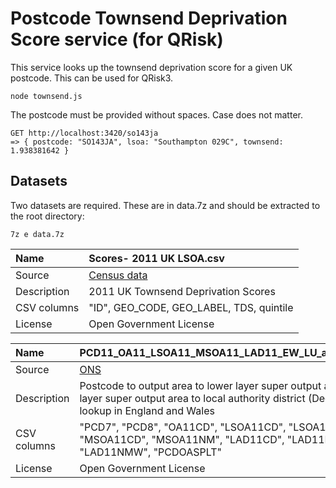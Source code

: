 # Postcode Townsend Deprivation Score service (for QRisk)

This service looks up the townsend deprivation score for a given UK postcode. This can be used for QRisk3.

```
node townsend.js
```

The postcode must be provided without spaces. Case does not matter.

```
GET http://localhost:3420/so143ja
=> { postcode: "SO143JA", lsoa: "Southampton 029C", townsend: 1.938381642 }
```

## Datasets

Two datasets are required. These are in data.7z and should be extracted to the root directory:

```
7z e data.7z
```

| Name | __Scores- 2011 UK LSOA.csv__ |
| :--- | :--- |
| Source       | [Census data](https://www.statistics.digitalresources.jisc.ac.uk/dataset/2011-uk-townsend-deprivation-scores) |
| Description  | 2011 UK Townsend Deprivation Scores |
| CSV columns  | "ID", GEO_CODE, GEO_LABEL, TDS, quintile |
| License      | Open Government License |

| Name | __PCD11_OA11_LSOA11_MSOA11_LAD11_EW_LU_aligned_v2.csv__ |
| :--- | :--- |
| Source       | [ONS](https://ons.maps.arcgis.com/home/item.html?id=ef72efd6adf64b11a2228f7b3e95deea) |
| Description  | Postcode to output area to lower layer super output area to middle layer super output area to local authority district (December 2011) lookup in England and Wales |
| CSV columns  | "PCD7", "PCD8", "OA11CD", "LSOA11CD", "LSOA11NM", "MSOA11CD", "MSOA11NM", "LAD11CD", "LAD11NM", "LAD11NMW", "PCDOASPLT"
| License      | Open Government License
